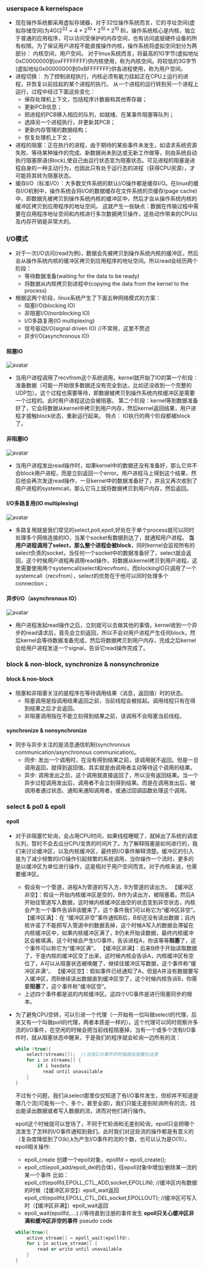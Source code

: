### userspace & kernelspace
+ 现在操作系统都采用虚拟存储器，对于32位操作系统而言，它的寻址空间(虚拟存储空间)为4G($2^{32}$ = 4 * $2^{10}$ * $2^{10}$ * $2^{10}$ B)。操作系统核心是内核，独立于普通的应用程序，可以访问受保护的内存空间，也有访问底层硬件设备的所有权限。为了保证用户进程不能直接操作内核，操作系统将虚拟空间划分为两部分： 内核空间，用户空间。 对于linux系统而言，将最高的1G字节(虚拟地址0xC0000000到oxFFFFFFFF)供内核使用，称为内核空间。将较低的3G字节(虚拟地址0x00000000到0xBFFFFFFF)供各进程使用，称为用户空间。
+ 进程切换： 为了控制进程执行，内核必须有能力挂起正在CPU上运行的进程，并恢复以前挂起的某个进程的执行。 从一个进程的运行转到另一个进程上运行，过程中经过下面这些变化：
  - 保存处理机上下文，包括程序计数器和其他寄存器；
  - 更新PCB信息；
  - 把进程的PCB移入相应的队列，如就绪、在某事件阻塞等队列；
  - 选择另一个进程执行，并更新其PCB；
  - 更新内存管理的数据结构；
  - 恢复处理机上下文；
+ 进程的阻塞：正在执行的进程，由于期待的某些事件未发生，如请求系统资源失败、等待某种操作的完成、新数据尚未到达或无新工作做等，则由系统自动执行阻塞原语(Block),使自己由运行状态变为阻塞状态。可见进程的阻塞是进程自身的一种主动行为，也因此只有处于运行态的进程（获得CPU资源），才可能将其转为阻塞状态。
+ 缓存I/O（标准I/O）：大多数文件系统的默认I/O操作都是缓存I/O。在linux的缓存I/O机制中，操作系统会将I/O的数据缓存在文件系统的页缓存(page cache)中，即数据先被拷贝到操作系统内核的缓冲区中，然后才会从操作系统内核的缓冲区拷贝到应用程序的地址空间。 这就产生一些缺点：数据在传输过程中需要在应用程序地址空间和内核进行多次数据拷贝操作，这些动作带来的CPU以及内存开销是非常大的。

### I/O模式
+ 对于一次I/O访问(read为例)，数据会先被拷贝到操作系统内核的缓冲区，然后会从操作系统内核的缓冲区拷贝到应用程序的地址空间。所以read会经历两个阶段：
  - 等待数据准备(waiting for the data to be ready)
  - 将数据从内核拷贝到进程中(copying the data from the kernel to the process)
+ 根据这两个阶段，linux系统产生了下面五种网络模式的方案：
  - 阻塞I/O(blocking IO)
  - 非阻塞I/O(nonblocking IO)
  - I/O多路复用(IO multiplexing)
  - 信号驱动I/O(signal driven IO) //不常用，这里不赘述
  - 异步I/O(asynchronous IO)

#### 阻塞IO
![avatar](network_png/network_1.png)
+ 当用户进程调用了recvfrom这个系统调用，kernel就开始了IO的第一个阶段：准备数据（可能一开始很多数据还没有完全到达，比如还没收到一个完整的UDP包）。这个过程也需要等待，即数据被拷贝到操作系统内核缓冲区是需要一个过程的。此时用户进程这边会被阻塞。 第二个阶段：kernel等到数据准备好了，它会将数据从kernel中拷贝到用户内存，然后kernel返回结果，用户进程才接触block状态，重新运行起来。 特点： IO执行的两个阶段都被block了。
#### 非阻塞IO
![avatar](network_png/network_2.png)
+ 当用户进程发出read操作时，如果kernel中的数据还没有准备好，那么它并不会block用户进程，而是立刻返回一个error。用户进程马上得到这个结果，然后他会再次发送read操作，一旦kernel中的数据准备好了，并且又再次收到了用户进程的systemcall，那么它马上就将数据拷贝到用户内存，然后返回。
#### I/O多路复用(IO multiplexing)
![avatar](network_png/network_3.png)
+ 多路复用就是我们常见的select,poll,epoll,好处在于单个process就可以同时处理多个网络连接的IO，当某个socket有数据到达了，就通知用户进程。 **当用户进程调用了select，那么整个进程会被block**，同时kernel会监视所有的select负责的socket，当任何一个socket中的数据准备好了，select就会返回，这个时候用户进程再调用read操作，将数据从kernel拷贝到用户进程。这里需要使用两个systemcall(select和recvfrom)，而blockingIO只调用了一个systemcall（recvfrom），select的优势在于他可以同时处理多个connection；
#### 异步I/O（asynchronous IO）
![avatar](network_png/network_4.png)
+ 用户进程发起read操作之后，立刻就可以去做其他的事情，kernel收到一个异步的read请求后，首先会立刻返回，所以不会对用户进程产生任何block，然后kernel会等待数据准备完成，然后将数据拷贝到用户内存，完成之后kernel会给用户进程发送一个signal，告诉它read操作完成了。

### block & non-block, synchronize & nonsynchronize
#### block & non-block
+ 阻塞和非阻塞关注的是程序在等待调用结果（消息，返回值）时的状态。
  - 阻塞调用是指调用结果返回之前，当前线程会被挂起。调用线程只有在得到结果之后才会返回。
  - 非阻塞调用指在不能立刻得到结果之前，该调用不会阻塞当前线程。
#### synchronize & nonsynchronize
+ 同步与异步关注的是消息通信机制(synchronous communication/asynchronous communication)。
  - 同步: 发出一个调用时，在没有得到结果之前，该调用就不返回。但是一旦调用返回，就得到返回值。其实就是由调用者主动等待这个调用的结果。
  - 异步: 调用发出之后，这个调用就直接返回了，所以没有返回结果。当一个异步过程调用发出后，调用者不会立刻得到结果。而是在调用发出后，被调用者通过状态、通知来通知调用者，或通过回调函数处理这个调用。

### select & poll & epoll

#### epoll
+ 对于非阻塞忙轮询，会占用CPU时间，如果线程睡眠了，就掉出了系统的调度队列，暂时不会去瓜分CPU宝贵的时间片了。为了解释阻塞是如何进行的，我们来讨论缓冲区，以及内核缓冲区，最终把I/O事件解释清楚。缓冲区的引入是为了减少频繁的I/O操作引起频繁的系统调用，当你操作一个流时，更多的是以缓冲区为单位进行操作，这是相对于用户空间而言。对于内核来说，也需要缓冲区。
  - 假设有一个管道，进程A为管道的写入方，B为管道的读出方。
  【缓冲区非空】：假设一开始内核缓冲区是空的，B作为读出方，被阻塞着。然后A开始往管道写入数据，这时候内核缓冲区由空的状态变到非空状态，内核会产生一个事件告诉B该醒来了，这个事件我们可以称它为“缓冲区非空”。
  【缓冲区满】：在 “缓冲区非空”事件通知B后，B却还没有读出数据；且内核许诺了不能把写入管道中的数据丢掉，这个时候A写入的数据会滞留在内核缓冲区中，如果内核缓冲区满了，B仍未开始读数据，最终内核缓冲区会被填满，这个时候会产生I/O事件，告诉进程A，你该等等**阻塞**了，这个事件可以称它为“缓冲区满”。
  【缓冲区非满】：后来B终于开始读取数据了，于是内核的缓冲区空了出来，这时候内核会告诉A，内核缓冲区有空位了，A可以从阻塞状态被唤醒了，继续往缓冲区写数据，这个事件称”缓冲区非满“。
  【缓冲区空】：假如事件已经通知了A，但是A并没有数据要写入缓冲区，而B继续读出数据直到缓冲区空了，这个时候内核告诉B，你需要**阻塞**了，这个事件称”缓冲区空“。
  - 上述四个事件都是说的内核缓冲区。这四个I/O事件是进行阻塞同步的根本。
+ 为了避免CPU空转，可以引进一个代理（一开始有一位叫做select的代理，后来又有一个叫做poll的代理，两者本质是一样的）。这个代理可以同时观察许多流的I/O事件，在空闲的时候会把当前线程阻塞掉，当有一个或多个流有I/O事件时，就从阻塞状态中醒来，于是我们的程序就会轮询一边所有的流：
  ```cpp
  while (true){
      select(streams[]);  //没有I/O事件的时候就会阻塞在这里
      for i in streams[] {
          if i hasdata
            read until unavailable
      }
  }
  ```
  不过有个问题，我们从select那里仅仅知道了有I/O事件发生，但却并不知道是哪几个流(可能有一个，多个，甚至全部)，我们只能无差别轮询所有的流，找出能读出数据或者写入数据的流，进而对他们进行操作。

  epoll这个时候就可以登场了，不同于忙轮询和无差别轮询，epoll只会把哪个流发生了怎样的I/O事件通知到我们。此时我们对这些流的操作都是有意义的（复杂度降低到了O(k),k为产生I/O事件的流的个数，也可以认为是O(1)）。
  epoll相关操作:
  - epoll_create 创建一个epoll对象，epollfd = epoll_create();
  - epoll_ctl(epoll_add/epoll_del的合体)，往epoll对象中增加/删除某一流的某一个事件
  比如：
  epoll_ctl(epollfd,EPOLL_CTL_ADD,socket,EPOLLIN); //缓冲区内有数据的时候（【缓冲区非空】）epoll_wait返回
  epoll_ctl(epollfd,EPOLL_CTL_DEL,socket,EPOLLOUT); //缓冲区可写入时（【缓冲区非满】）epoll_wait返回
  - epoll_wait(epollfd,....) //等待直到注册的事件发生
  **epoll只关心缓冲区非满和缓冲区非空的事件**
  pseudo code
  ```cpp
  while(true){
      active_stream[] = epoll_wait(epollfd);
      for i in active_stream[] {
          read or write until unavailable
      }
  }
  ```